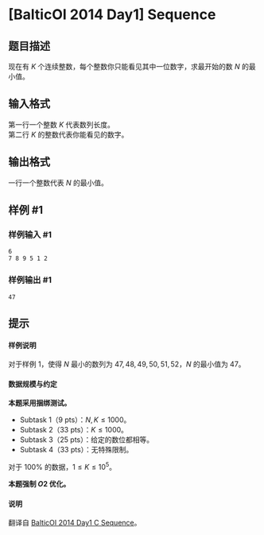 # [BalticOI 2014 Day1] Sequence

## 题目描述

现在有 $K$ 个连续整数，每个整数你只能看见其中一位数字，求最开始的数 $N$ 的最小值。

## 输入格式

第一行一个整数 $K$ 代表数列长度。      
第二行 $K$ 的整数代表你能看见的数字。

## 输出格式

一行一个整数代表 $N$ 的最小值。

## 样例 #1

### 样例输入 #1
```
6
7 8 9 5 1 2
```

### 样例输出 #1

```
47
```

## 提示

#### 样例说明

对于样例 $1$，使得 $N$ 最小的数列为 $47,48,49,50,51,52$，$N$ 的最小值为 $47$。

#### 数据规模与约定

**本题采用捆绑测试。**

- Subtask 1（9 pts）：$N,K \le 1000$。
- Subtask 2（33 pts）：$K \le 1000$。
- Subtask 3（25 pts）：给定的数位都相等。
- Subtask 4（33 pts）：无特殊限制。

对于 $100\%$ 的数据，$1 \le K \le 10^5$。

**本题强制 $O2$ 优化。**

#### 说明

翻译自 [BalticOI 2014 Day1 C Sequence](https://boi.cses.fi/files/boi2014_day1.pdf)。
